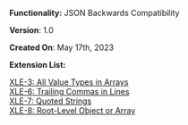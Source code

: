 **Functionality:** JSON Backwards Compatibility

**Version**: 1.0

**Created On**: May 17th, 2023

**Extension List:**

[XLE-3: All Value Types in Arrays](XLE%E2%80%903%EA%9E%89-All-Value-Types-in-Arrays) <br>
[XLE-6: Trailing Commas in Lines](XLE%E2%80%906%EA%9E%89-Trailing-Commas-in-Lines) <br>
[XLE-7: Quoted Strings](XLE%E2%80%907%EA%9E%89-Quoted-Strings) <br>
[XLE-8: Root-Level Object or Array](XLE%E2%80%908%EA%9E%89-Root%E2%80%90Level-Object-or-Array) <br>